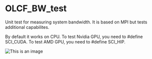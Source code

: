 # OLCF_BW_test
Unit test for measuring system bandwidth. It is based on MPI but tests additional capabilites.

By default it works on CPU. To test Nvidia GPU, you need to #define SCI_CUDA. To test AMD GPU, you need to #define SCI_HIP.

![This is an image](https://github.com/merthidayetoglu/OLCF_BW_test/blob/main/images/group_examples.png)
